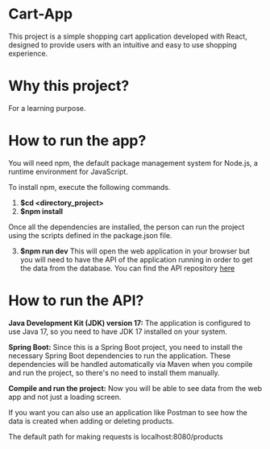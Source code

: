 # Cart-App
This project is a simple shopping cart application developed with React, designed to provide users with an intuitive and easy to use shopping experience.

# Why this project?
For a learning purpose.

# How to run the app?
You will need npm, the default package management system for Node.js, a runtime environment for JavaScript.

To install npm, execute the following commands.

1. **$cd <directory_project>**
2. **$npm install**

Once all the dependencies are installed, the person can run the project using the scripts defined in the package.json file.

3. **$npm run dev**
This will open the web application in your browser but you will need to have the API of the application running in order to get the data from the database. You can find the API repository [here](https://github.com/adlopp/cart-api)

# How to run the API?
**Java Development Kit (JDK) version 17:** The application is configured to use Java 17, so you need to have JDK 17 installed on your system.

**Spring Boot:** Since this is a Spring Boot project, you need to install the necessary Spring Boot dependencies to run the application. These dependencies will be handled automatically via Maven when you compile and run the project, so there's no need to install them manually.

**Compile and run the project:** Now you will be able to see data from the web app and not just a loading screen.

If you want you can also use an application like Postman to see how the data is created when adding or deleting products.

The default path for making requests is localhost:8080/products
